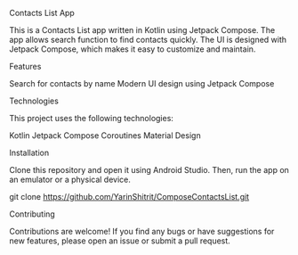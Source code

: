 Contacts List App

This is a Contacts List app written in Kotlin using Jetpack Compose. The app allows search function to find contacts quickly. The UI is designed with Jetpack Compose, which makes it easy to customize and maintain.

Features

Search for contacts by name
Modern UI design using Jetpack Compose


Technologies

This project uses the following technologies:

Kotlin
Jetpack Compose
Coroutines
Material Design

Installation

Clone this repository and open it using Android Studio. Then, run the app on an emulator or a physical device.

git clone https://github.com/YarinShitrit/ComposeContactsList.git

Contributing

Contributions are welcome! If you find any bugs or have suggestions for new features, please open an issue or submit a pull request.

